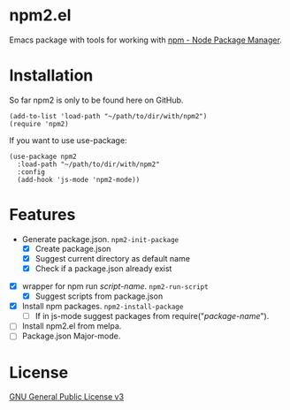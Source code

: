 # npm2.el
Emacs package with tools for working with [npm - Node Package Manager](https://www.npmjs.com/).

# Installation
So far npm2 is only to be found here on GitHub.
```elisp
(add-to-list 'load-path "~/path/to/dir/with/npm2")
(require 'npm2)
```


If you want to use use-package:
```elisp
(use-package npm2
  :load-path "~/path/to/dir/with/npm2"
  :config
  (add-hook 'js-mode 'npm2-mode))
```


# Features
- Generate package.json. `npm2-init-package`
  - [x] Create package.json
  - [x] Suggest current directory as default name
  - [x] Check if a package.json already exist
- [x] wrapper for npm run *script-name*. `npm2-run-script`
  - [x] Suggest scripts from package.json
- [x] Install npm packages. `npm2-install-package`
  - [ ] If in js-mode suggest packages from require("*package-name*").
- [ ] Install npm2.el from melpa.
- [ ] Package.json Major-mode.

# License
[GNU General Public License v3](./LICENSE)
